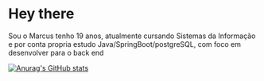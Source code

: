 <h1>Hey there</h1>

Sou o Marcus tenho 19 anos, atualmente cursando Sistemas da Informação
e por conta propria estudo Java/SpringBoot/postgreSQL, com foco em desenvolver para o back end

[![Anurag's GitHub stats](https://github-readme-stats.vercel.app/api?username=Marquinhuss)](https://github.com/anuraghazra/github-readme-stats)
